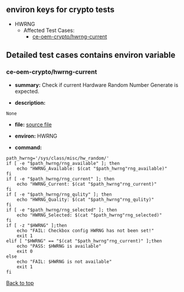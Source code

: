 
## <a id='top'>environ keys for crypto tests</a>

- HWRNG
    - Affected Test Cases:
        - [ce-oem-crypto/hwrng-current](#ce-oem-crypto/hwrng-current)

## Detailed test cases contains environ variable
### <a id='ce-oem-crypto/hwrng-current'>ce-oem-crypto/hwrng-current</a>
- **summary:**
Check if current Hardware Random Number Generate is expected.

- **description:**
```
None
```

- **file:**
[source file](accelerator.pxu#L1)

- **environ:**
HWRNG

- **command:**
```
path_hwrng='/sys/class/misc/hw_random/'
if [ -e "$path_hwrng/rng_available" ]; then
    echo "HWRNG_Available: $(cat "$path_hwrng"rng_available)"
fi
if [ -e "$path_hwrng/rng_current" ]; then
    echo "HWRNG_Current: $(cat "$path_hwrng"rng_current)"
fi
if [ -e "$path_hwrng/rng_qulity" ]; then
    echo "HWRNG_Quality: $(cat "$path_hwrng"rng_qulity)"
fi
if [ -e "$path_hwrng/rng_selected" ]; then
    echo "HWRNG_Selected: $(cat "$path_hwrng"rng_selected)"
fi
if [ -z "$HWRNG" ];then
    echo "FAIL: Checkbox config HWRNG has not been set!"
    exit 1
elif [ "$HWRNG" == "$(cat "$path_hwrng"rng_current)" ];then
    echo "PASS: $HWRNG is available"
    exit 0
else
    echo "FAIL: $HWRNG is not available"
    exit 1
fi
```
[Back to top](#top)

